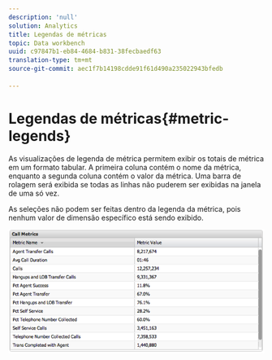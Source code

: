 ```yaml
---
description: 'null'
solution: Analytics
title: Legendas de métricas
topic: Data workbench
uuid: c97847b1-eb84-4684-b831-38fecbaedf63
translation-type: tm+mt
source-git-commit: aec1f7b14198cdde91f61d490a235022943bfedb

---
```



# Legendas de métricas{#metric-legends}

As visualizações de legenda de métrica permitem exibir os totais de métrica em um formato tabular. A primeira coluna contém o nome da métrica, enquanto a segunda coluna contém o valor da métrica. Uma barra de rolagem será exibida se todas as linhas não puderem ser exibidas na janela de uma só vez.

As seleções não podem ser feitas dentro da legenda da métrica, pois nenhum valor de dimensão específico está sendo exibido.

![](assets/metric_legend.png)

